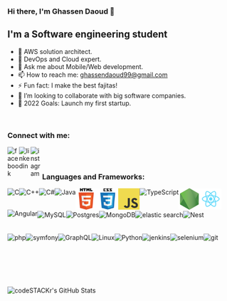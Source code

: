 ### Hi there, I'm Ghassen Daoud 👋

## I'm a Software engineering student

- 🌱 AWS solution architect.
- 🔭 DevOps and Cloud expert.
- 💬 Ask me about Mobile/Web development.
- 📫 How to reach me: ghassendaoud99@gmail.com
- ⚡ Fun fact: I make the best fajitas!
- 👯 I’m looking to collaborate with big software companies.
- 🥅 2022 Goals: Launch my first startup.

<br>

### Connect with me:

[<img align="left" alt="facebook" width="26px" src="https://findicons.com/files/icons/2830/clean_social_icons/250/facebook.png" />][facebook]
[<img align="left" alt="linkedin" width="26px" src="https://upload.wikimedia.org/wikipedia/commons/thumb/c/ca/LinkedIn_logo_initials.png/240px-LinkedIn_logo_initials.png" />][linkedin]
[<img align="left" alt="instagram" width="26px" src="https://cdn-icons-png.flaticon.com/512/174/174855.png" />][instagram]

<br />
<br>

### Languages and Frameworks:

<img align="left" alt="C" height="48px" src="https://upload.wikimedia.org/wikipedia/commons/thumb/1/18/C_Programming_Language.svg/1853px-C_Programming_Language.svg.png" />
<img align="left" alt="C++" height="48px" src="https://upload.wikimedia.org/wikipedia/commons/thumb/1/18/ISO_C%2B%2B_Logo.svg/1200px-ISO_C%2B%2B_Logo.svg.png" />
<img align="left" alt="C#" height="48px" src="https://seeklogo.com/images/C/c-sharp-c-logo-02F17714BA-seeklogo.com.png" />
<img align="left" alt="Java" height="48px" src="https://upload.wikimedia.org/wikipedia/fr/thumb/2/2e/Java_Logo.svg/1200px-Java_Logo.svg.png" />
<img align="left" alt="HTML5" height="48px" src="https://raw.githubusercontent.com/github/explore/80688e429a7d4ef2fca1e82350fe8e3517d3494d/topics/html/html.png" />
<img align="left" alt="CSS3" height="48px" src="https://raw.githubusercontent.com/github/explore/80688e429a7d4ef2fca1e82350fe8e3517d3494d/topics/css/css.png" />

<img align="left" alt="JavaScript" height="48px" src="https://raw.githubusercontent.com/github/explore/80688e429a7d4ef2fca1e82350fe8e3517d3494d/topics/javascript/javascript.png" />
<img align="left" alt="TypeScript" height="48px" src="https://upload.wikimedia.org/wikipedia/commons/4/4c/Typescript_logo_2020.svg" />
<img align="left" alt="Node.js" height="48px" src="https://raw.githubusercontent.com/github/explore/80688e429a7d4ef2fca1e82350fe8e3517d3494d/topics/nodejs/nodejs.png" />
<img align="left" alt="React" height="48px" src="https://raw.githubusercontent.com/github/explore/80688e429a7d4ef2fca1e82350fe8e3517d3494d/topics/react/react.png" />
<img align="left" alt="Angular" height="48px" src="https://upload.wikimedia.org/wikipedia/commons/thumb/c/cf/Angular_full_color_logo.svg/1200px-Angular_full_color_logo.svg.png" />
<br>
<br>
<br>

<img align="left" alt="MySQL" height="48px" src="https://upload.wikimedia.org/wikipedia/fr/6/62/MySQL.svg" />
<img align="left" alt="Postgres" height="48px" src="https://upload.wikimedia.org/wikipedia/commons/thumb/2/29/Postgresql_elephant.svg/1200px-Postgresql_elephant.svg.png" />
<img align="left" alt="MongoDB" height="48px" src="https://upload.wikimedia.org/wikipedia/fr/thumb/4/45/MongoDB-Logo.svg/1280px-MongoDB-Logo.svg.png" />
<img align="left" alt="elastic search" height="48px" src="https://upload.wikimedia.org/wikipedia/commons/thumb/f/f4/Elasticsearch_logo.svg/1280px-Elasticsearch_logo.svg.png" />
<img align="left" alt="Nest" height="48px" src="https://camo.githubusercontent.com/c704e8013883cc3a04c7657e656fe30be5b188145d759a6aaff441658c5ffae0/68747470733a2f2f6e6573746a732e636f6d2f696d672f6c6f676f5f746578742e737667" />
<br>
<br>
<br>
<img align="left" alt="php" height="48px" src="https://upload.wikimedia.org/wikipedia/commons/thumb/2/27/PHP-logo.svg/640px-PHP-logo.svg.png" />
<img align="left" alt="symfony" height="48px" src="https://upload.wikimedia.org/wikipedia/commons/thumb/6/60/Symfony2.svg/1200px-Symfony2.svg.png" />
<img align="left" alt="GraphQL" height="48px" src="https://upload.wikimedia.org/wikipedia/commons/thumb/1/17/GraphQL_Logo.svg/1200px-GraphQL_Logo.svg.png" />
<img align="left" alt="Linux" height="48px" src="https://www.redhat.com/cms/managed-files/styles/xlarge/s3/tux-327x360.png?itok=puszajU_" />
<img align="left" alt="Python" height="48px" src="https://upload.wikimedia.org/wikipedia/commons/thumb/c/c3/Python-logo-notext.svg/768px-Python-logo-notext.svg.png" />
<img align="left" alt="jenkins" height="48px" src="https://upload.wikimedia.org/wikipedia/commons/thumb/e/e9/Jenkins_logo.svg/1200px-Jenkins_logo.svg.png" />
<img align="left" alt="selenium" height="48px" src="https://seeklogo.com/images/S/selenium-logo-DB9103D7CF-seeklogo.com.png" />
<img align="left" alt="git" height="48px" src="https://upload.wikimedia.org/wikipedia/commons/thumb/e/e0/Git-logo.svg/langfr-220px-Git-logo.svg.png" />

<br />
<br />
<br />
<br />
<br>
<br>
<br>

  <img align="left" alt="codeSTACKr's GitHub Stats" src="https://github-readme-stats.vercel.app/api?username=Ghassen-Da&count_private=true&show_icons=true&hide_border=false&theme=tokyonight&hide=contribs,prs" />

  <br>
  <br>
  <!-- <img align="left" alt="codeSTACKr's GitHub Stats" src="https://github-readme-stats.vercel.app/api/top-langs/?username=Ghassen-Da&layout=compact&theme=tokyonight" /> -->

[facebook]: https://www.facebook.com/ghassen.daoud.7
[instagram]: https://www.instagram.com/ghassen__daoud/
[linkedin]: https://www.linkedin.com/in/ghassen-d-324973a9/
